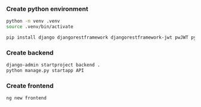 ### Create python environment

```bash
python -m venv .venv
source .venv/bin/activate

pip install django djangorestframework djangorestframework-jwt pwJWT pytz certifi
```

### Create backend

```bash
django-admin startproject backend .
python manage.py startapp API
```

### Create frontend

```bash
ng new frontend
```

